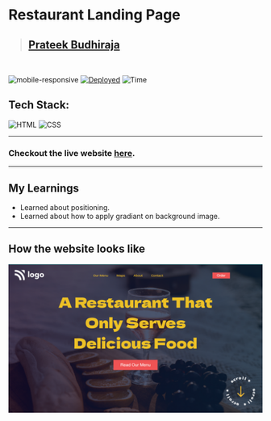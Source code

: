 # Restaurant Landing Page

> ## [Prateek Budhiraja](https://prateekbudhiraja.in)

<br/>

![mobile-responsive](https://img.shields.io/badge/Mobile%20Responsive-No-red)
[![Deployed](https://img.shields.io/badge/Deployed-Yes-green)](https://restaurant-landing-tau.vercel.app/)
![Time](https://img.shields.io/badge/Time%20Taken-3hrs-green)

## Tech Stack:

![HTML](https://img.shields.io/badge/html-3670A0?style=for-the-badge&logo=html5&logoColor=white)
![CSS](https://img.shields.io/badge/CSS-%234ea94b.svg?style=for-the-badge&logo=css3&logoColor=white)

---

### Checkout the live website [here](https://restaurant-landing-tau.vercel.app/).

---

## My Learnings

- Learned about positioning.
- Learned about how to apply gradiant on background image.

---

## How the website looks like

<p align="center">
<img src="desktop.png" max-width=600px>
</p>
